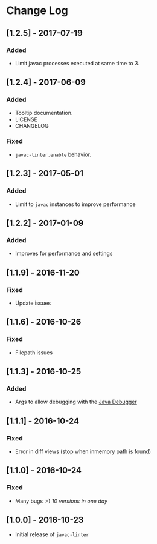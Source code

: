 # Change Log

## [1.2.5] - 2017-07-19
### Added
- Limit javac processes executed at same time to 3.

## [1.2.4] - 2017-06-09
### Added
- Tooltip documentation.
- LICENSE
- CHANGELOG

### Fixed
- `javac-linter.enable` behavior.

## [1.2.3] - 2017-05-01
### Added
- Limit to `javac` instances to improve performance

## [1.2.2] - 2017-01-09
### Added
- Improves for performance and settings

## [1.1.9] - 2016-11-20
### Fixed
- Update issues

## [1.1.6] - 2016-10-26
### Fixed
- Filepath issues

## [1.1.3] - 2016-10-25
### Added
- Args to allow debugging with the [Java Debugger](https://github.com/DonJayamanne/javaVSCode)

## [1.1.1] - 2016-10-24
### Fixed
- Error in diff views (stop when inmemory path is found)

## [1.1.0] - 2016-10-24
### Fixed
- Many bugs :-) *10 versions in one day*

## [1.0.0] - 2016-10-23
- Initial release of `javac-linter`